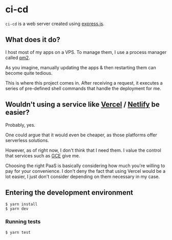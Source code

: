 # ci-cd

`ci-cd` is a web server created using [express.js](https://github.com/expressjs/express).

## What does it do?

I host most of my apps on a VPS. To manage them, I use a process manager called [pm2](https://github.com/unitech/pm2). 

As you imagine, manually updating the apps & then restarting them can become quite tedious.

This is where this project comes in. After receiving a request, it executes a series of pre-defined shell commands that handle the deployment for me.

## Wouldn't using a service like [Vercel](https://vercel.com) / [Netlify](https://netlify.com) be easier?

Probably, yes.

One could argue that it would even be cheaper, as those platforms offer serverless solutions.

However, as of right now, I don't think that I need them. I value the control that services such as [GCE](https://cloud.google.com/products/compute) give me.

Choosing the right PaaS is basically considering how much you're willing to pay for your convenience. I don't deny the fact that using Vercel would be a lot easier, I just don't consider depending on them necessary in my case.

## Entering the development environment

```shell
$ yarn install
$ yarn dev
```

### Running tests

```shell
$ yarn test
```

